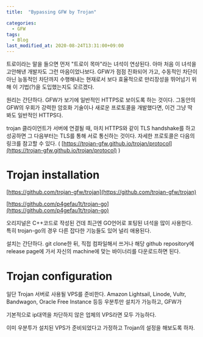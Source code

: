```yaml
---
title:  "Bypassing GFW by Trojan"

categories:
  - GFW
tags:
  - Blog
last_modified_at: 2020-08-24T13:31:00+09:00
---
```


트로이라는 말을 들으면 먼저 "트로이 목마"라는 녀석이 연상된다. 아마 처음 이 녀석을 고안해낸 개발자도 그런 마음이었나보다. GFW가 점점 진화되어 가고, 수동적인 차단이 아닌 능동적인 차단까지 수행해내는 현재로서 보다 효율적으로 만리장성을 뛰어넘기 위해 이 기법(?)을 도입했는지도 모르겠다.

원리는 간단하다. GFW가 보기에 일반적인 HTTPS로 보이도록 하는 것이다. 그동안의 GFW의 우회가 강력한 암호화 기술이나 새로운 프로토콜을 개발했다면, 이건 그냥 딱 봐도 일반적인 HTTPS다.

trojan 클라이언트가 서버에 연결될 때, 마치 HTTPS와 같이 TLS handshake를 하고 성공하면 그 다음부터는 TLS를 통해 서로 통신하는 것이다. 자세한 프로토콜은 다음의 링크를 참고할 수 있다. ( [https://trojan-gfw.github.io/trojan/protocol](https://trojan-gfw.github.io/trojan/protocol) )

# Trojan installation

[https://github.com/trojan-gfw/trojan](https://github.com/trojan-gfw/trojan)

[https://github.com/p4gefau1t/trojan-go](https://github.com/p4gefau1t/trojan-go)

오리지널은 C++코드로 작성된 건데 최근엔 GO언어로 포팅된 녀석을 많이 사용한다. 특히 trojan-go의 경우 다른 잡다한 기능들도 있어 널리 애용된다.

설치는 간단하다. git clone한 뒤, 직접 컴파일해서 쓰거나 해당 github repository에 release page에 가서 자신의 machine에 맞는 바이너리를 다운로드하면 된다. 

# Trojan configuration

일단 Trojan 서버로 사용될 VPS를 준비한다. Amazon Lightsail, Linode, Vultr, Bandwagon, Oracle Free Instance 등등 우분투만 설치가 가능하고, GFW가

기본적으로 ip대역을 차단하지 않은 업체의 VPS라면 모두 가능하다.

이미 우분투가 설치된 VPS가 준비되었다고 가정하고 Trojan의 설정을 해보도록 하자.

